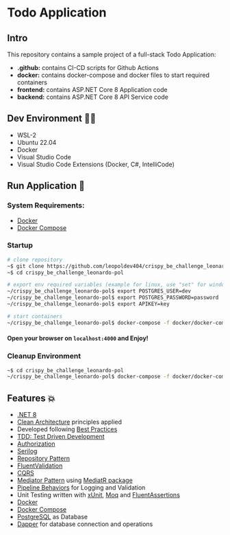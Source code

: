 # Todo Application

## Intro

This repository contains a sample project of a full-stack Todo Application:

- **.github:** contains CI-CD scripts for Github Actions
- **docker:** contains docker-compose and docker files to start required containers
- **frontend:** contains ASP.NET Core 8 Application code
- **backend:** contains ASP.NET Core 8 API Service code

## Dev Environment 👨‍💻

- WSL-2
- Ubuntu 22.04
- Docker
- Visual Studio Code
- Visual Studio Code Extensions (Docker, C#, IntelliCode)

## Run Application 🚀

### **System Requirements:**

- [Docker](https://docs.docker.com/)
- [Docker Compose](https://docs.docker.com/)

### Startup

```bash
# clone repository
~$ git clone https://github.com/leopoldev404/crispy_be_challenge_leonardo-pol.git
~$ cd crispy_be_challenge_leonardo-pol

# export env required variables (example for linux, use "set" for windows)
~/crispy_be_challenge_leonardo-pol$ export POSTGRES_USER=dev
~/crispy_be_challenge_leonardo-pol$ export POSTGRES_PASSWORD=password
~/crispy_be_challenge_leonardo-pol$ export APIKEY=key

# start containers
~/crispy_be_challenge_leonardo-pol$ docker-compose -f docker/docker-compose.yml up --build -d
```

#### Open your browser on `localhost:4000` and Enjoy!

### Cleanup Environment

```sh
~$ cd crispy_be_challenge_leonardo-pol
~/crispy_be_challenge_leonardo-pol$ docker-compose -f docker/docker-compose.yml down
```

## Features 💥

- [.NET 8]()
- [Clean Architecture](https://blog.cleancoder.com/uncle-bob/2012/08/13/the-clean-architecture.html) principles applied
- Developed following [Best Practices](https://learn.microsoft.com/en-us/aspnet/core/fundamentals/best-practices?view=aspnetcore-7.0)
- [TDD: Test Driven Development]()
- [Authorization](https://learn.microsoft.com/en-us/aspnet/core/fundamentals/minimal-apis/security?view=aspnetcore-8.0)
- [Serilog](https://github.com/serilog/serilog)
- [Repository Pattern](https://learn.microsoft.com/en-us/aspnet/core/fundamentals/minimal-apis/security?view=aspnetcore-8.0)
- [FluentValidation](https://fluentassertions.com/)
- [CQRS](https://docs.microsoft.com/en-us/azure/architecture/patterns/cqrs)
- [Mediator Pattern](https://en.wikipedia.org/wiki/Mediator_pattern) using [MediatR package](https://github.com/jbogard/MediatR)
- [Pipeline Behaviors]() for Logging and Validation
- Unit Testing written with [xUnit](https://xunit.net/), [Moq](https://github.com/devlooped/moq) and [FluentAssertions](https://fluentassertions.com/)
- [Docker](https://docs.docker.com/)
- [Docker Compose](https://docs.docker.com/)
- [PostgreSQL](https://www.mongodb.com/it-it?utm_source=google&utm_campaign=search_gs_pl_evergreen_atlas_core_prosp-brand_gic-null_emea-it_ps-all_desktop_it_lead&utm_term=mongodb&utm_medium=cpc_paid_search&utm_ad=e&utm_ad_campaign_id=20378068754&adgroup=154980289881&cq_cmp=20378068754&gad=1&gclid=EAIaIQobChMI183GxdHXgQMV8oVoCR0pCAM3EAAYASAAEgLRPPD_BwE) as Database
- [Dapper](https://www.mongodb.com/docs/drivers/) for database connection and operations
